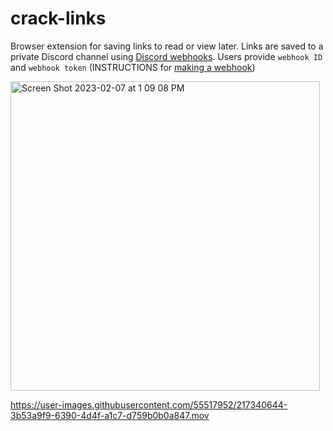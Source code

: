 # crack-links
Browser extension for saving links to read or view later. 
Links are saved to a private Discord channel using [Discord webhooks](https://discord.com/developers/docs/resources/webhook).
Users provide `webhook ID` and `webhook token` (INSTRUCTIONS for [making a webhook](https://support.discord.com/hc/en-us/articles/228383668-Intro-to-Webhooks))


<img width="495" alt="Screen Shot 2023-02-07 at 1 09 08 PM" src="https://user-images.githubusercontent.com/55517952/217340252-eb0038d1-abe3-4b0c-9ada-eb2812f82f9c.png">



https://user-images.githubusercontent.com/55517952/217340644-3b53a9f9-6390-4d4f-a1c7-d759b0b0a847.mov


